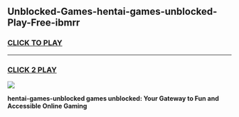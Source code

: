 
## Unblocked-Games-hentai-games-unblocked-Play-Free-ibmrr
<h3>
<a href="https://premium76.site?title=hentai-games-unblocked&ref=24M">CLICK TO PLAY</a></h3>
<hr>

<h3>
<a href="https://premium76.site?title=hentai-games-unblocked&ref=24M">CLICK 2 PLAY</a>
  
</h3>

<a href="https://premium76.site?title=hentai-games-unblocked&ref=24M"><img src="https://clearcache.store/games.png"></a>


**hentai-games-unblocked games unblocked: Your Gateway to Fun and Accessible Online Gaming**
